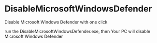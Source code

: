 # DisableMicrosoftWindowsDefender
Disable Microsoft Windows Defender with one click

run the DisableMicrosoftWindowsDefender.exe, then Your PC will disable Microsoft Windows Defender
